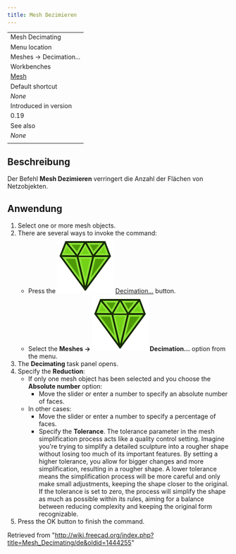```yaml
---
title: Mesh Dezimieren
---
```


|                                          |
| ---------------------------------------- |
| Mesh Decimating                          |
| Menu location                            |
| Meshes → Decimation...                   |
| Workbenches                              |
| [Mesh](/Mesh_Workbench "Mesh Workbench") |
| Default shortcut                         |
| _None_                                   |
| Introduced in version                    |
| 0.19                                     |
| See also                                 |
| _None_                                   |
|                                          |

## Beschreibung

Der Befehl **Mesh Dezimieren** verringert die Anzahl der Flächen von Netzobjekten.

## Anwendung

1. Select one or more mesh objects.
2. There are several ways to invoke the command:
   - Press the ![](/src/assets/images/Mesh_Decimating.svg) [Decimation...](/Mesh_Decimating "Mesh Decimating") button.
   - Select the **Meshes → ![](/src/assets/images/Mesh_Decimating.svg) Decimation...** option from the menu.
3. The **Decimating** task panel opens.
4. Specify the **Reduction**:
   - If only one mesh object has been selected and you choose the **Absolute number** option:
     - Move the slider or enter a number to specify an absolute number of faces.
   - In other cases:
     - Move the slider or enter a number to specify a percentage of faces.
     - Specify the **Tolerance**. The tolerance parameter in the mesh simplification process acts like a quality control setting. Imagine you're trying to simplify a detailed sculpture into a rougher shape without losing too much of its important features. By setting a higher tolerance, you allow for bigger changes and more simplification, resulting in a rougher shape. A lower tolerance means the simplification process will be more careful and only make small adjustments, keeping the shape closer to the original. If the tolerance is set to zero, the process will simplify the shape as much as possible within its rules, aiming for a balance between reducing complexity and keeping the original form recognizable.
5. Press the OK button to finish the command.

Retrieved from "<http://wiki.freecad.org/index.php?title=Mesh_Decimating/de&oldid=1444255>"
